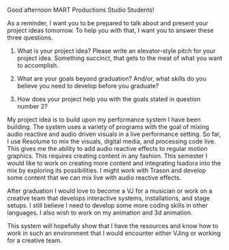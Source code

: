 Good afternoon MART Productions Studio Students!

As a reminder, I want you to be prepared to talk about and present your project ideas tomorrow. To help you with that, I want you to answer these three questions.

1. What is your project idea? Please write an elevator-style pitch for your project idea. Something succinct, that gets to the meat of what you want to accomplish.

2. What are your goals beyond graduation? And/or, what skills do you believe you need to develop before you graduate?

3. How does your project help you with the goals stated in question number 2?

My project idea is to build upon my performance system I have been building. The system uses a variety of programs with the goal of mixing audio reactive and audio driven visuals in a live performance setting. So far, I use Resolume to mix the visuals, digital media, and processing code live. This gives me the ability to add audio reactive effects to regular motion graphics. This requires creating content in any fashion. This semester I would like to work on creating more content and integrating Isadora into the mix by exploring its possibilities. I might work with Trason and develop some content that we can mix live with audio reactive effects. 

After graduation I would love to become a VJ for a musician or work on a creative team that develops interactive systems, installations, and stage setups. I still believe I need to develop some more coding skills in other languages. I also wish to work on my animation and 3d animation.

 This system will hopefully show that I have the resources and know how to work in such an environment that I would encounter either VJing or working for a creative team.

